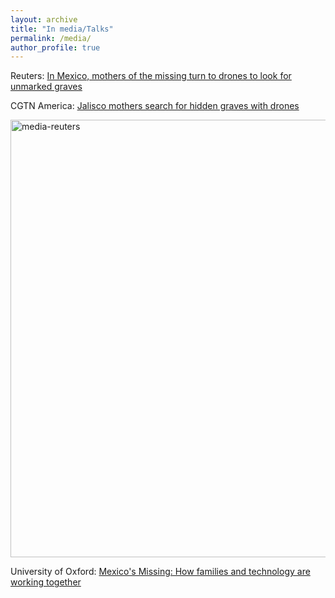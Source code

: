```yaml
---
layout: archive
title: "In media/Talks"
permalink: /media/
author_profile: true
---
```


Reuters: [In Mexico, mothers of the missing turn to drones to look for unmarked graves](https://www.reuters.com/world/americas/mexico-mothers-missing-turn-drones-look-unmarked-graves-2024-01-26/)

CGTN America: [Jalisco mothers search for hidden graves with drones](https://twitter.com/cgtnamerica/status/1751362286118150555)

<img width="700" alt="media-reuters" src="https://github.com/FOUND-project/found-project.github.io/assets/168593479/01445c38-8b19-486a-b29d-7c403d13774d">

University of Oxford: [Mexico's Missing: How families and technology are working together](https://www.ox.ac.uk/event/mexicos-missing-how-families-and-technology-are-working-together)
